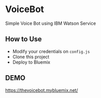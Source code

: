 # VoiceBot
Simple Voice Bot using IBM Watson Service

## How to Use
- Modify your credentials on ``config.js``
- Clone this project
- Deploy to Bluemix

## DEMO
https://thevoicebot.mybluemix.net/
